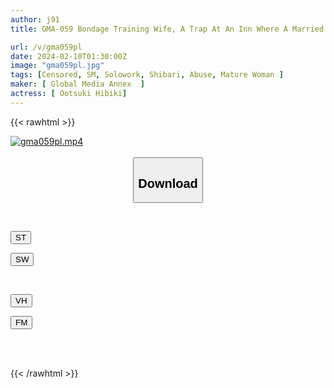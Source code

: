 ```yaml
---
author: j91
title: GMA-059 Bondage Training Wife, A Trap At An Inn Where A Married Woman Working For A Hot Spring Association Falls Into. 2 Nights 3 Days Confinement Rope Training Pleasure Hell Hibiki Otsuki

url: /v/gma059pl
date: 2024-02-10T01:30:00Z
image: "gma059pl.jpg"
tags: [Censored, SM, Solowork, Shibari, Abuse, Mature Woman	]
maker: [ Global Media Annex  ]
actress: [ Ootsuki Hibiki]
---
```



{{< rawhtml >}}

<div class="video" data-videoid="6xAk7G7WJzt92oz">
    <a href="javascript:;">
        <img src="/v/gma059pl/gma059pl.jpg" width="WIDTH" height="HEIGHT" alt="gma059pl.mp4" loading="lazy">
    </a>
</div>

<script type="text/javascript" src="https://j91.asia/asset/on-demand-st.js"></script>

<br>
  <link rel="stylesheet" href="https://j91.asia/asset/bs5.css">
  
  <center>
  <button class="btn btn-primary" type="button" data-bs-toggle="collapse" data-bs-target=".multi-collapse" aria-expanded="false" aria-controls="multiCollapseExample1 multiCollapseExample2"><h2>Download</h2></button></center>
</p>
<div class="row">
  <div class="col">
    <div class="collapse multi-collapse" id="multiCollapseExample1">
      <div class="card card-body">
	      	      <br>
<div class="buttons">  
<p><a href="https://streamtape.to/v/6xAk7G7WJzt92oz" target="_blank"><button class="btn-hover color-3"><i class="fa fa-download"></i> ST</button></a></p>
<p><a href="https://cdnwish.com/4omylt82t21j" target="_blank"><button class="btn-hover color-2"><i class="fa fa-download"></i> SW</button></a></p></div>
    </div>
  </div>
</div>
  <div class="col">
    <div class="collapse multi-collapse" id="multiCollapseExample2">
      <div class="card card-body">
	      <br>
<div class="buttons">
<p><a href="https://vidhidepro.com/f/nv3799oj11c7" target="_blank"><button class="btn-hover color-9"><i class="fa fa-download"></i> VH</button></a></p>
<p><a href="https://filemoon.sx/d/vqyi79cz234m"><button class="btn-hover color-8"><i class="fa fa-download"></i> FM</button></a></p></div>
<br><br>
      </div>
    </div>
  </div>
</div>

{{< /rawhtml >}}